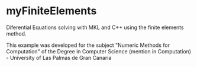 # myFiniteElements
Diferential Equations solving with MKL and C++ using the finite elements method.

This example was developed for the subject "Numeric Methods for Computation" of the Degree in Computer Science (mention in Computation) - University of Las Palmas de Gran Canaria
